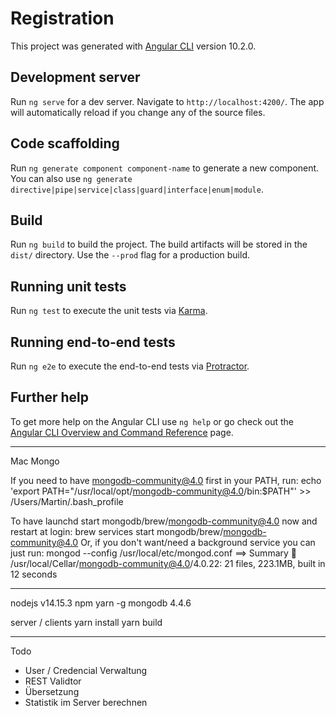 # Registration

This project was generated with [Angular CLI](https://github.com/angular/angular-cli) version 10.2.0.

## Development server

Run `ng serve` for a dev server. Navigate to `http://localhost:4200/`. The app will automatically reload if you change any of the source files.

## Code scaffolding

Run `ng generate component component-name` to generate a new component. You can also use `ng generate directive|pipe|service|class|guard|interface|enum|module`.

## Build

Run `ng build` to build the project. The build artifacts will be stored in the `dist/` directory. Use the `--prod` flag for a production build.

## Running unit tests

Run `ng test` to execute the unit tests via [Karma](https://karma-runner.github.io).

## Running end-to-end tests

Run `ng e2e` to execute the end-to-end tests via [Protractor](http://www.protractortest.org/).

## Further help

To get more help on the Angular CLI use `ng help` or go check out the [Angular CLI Overview and Command Reference](https://angular.io/cli) page.


-----


Mac
Mongo


If you need to have mongodb-community@4.0 first in your PATH, run:
  echo 'export PATH="/usr/local/opt/mongodb-community@4.0/bin:$PATH"' >> /Users/Martin/.bash_profile


To have launchd start mongodb/brew/mongodb-community@4.0 now and restart at login:
  brew services start mongodb/brew/mongodb-community@4.0
Or, if you don't want/need a background service you can just run:
  mongod --config /usr/local/etc/mongod.conf
==> Summary
🍺  /usr/local/Cellar/mongodb-community@4.0/4.0.22: 21 files, 223.1MB, built in 12 seconds

-------

nodejs v14.15.3
npm yarn -g
mongodb 4.4.6

server / clients
yarn install
yarn build

---

Todo
- User / Credencial Verwaltung
- REST Validtor
- Übersetzung
- Statistik im Server berechnen
